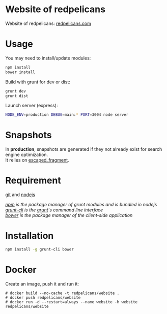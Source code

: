 Website of redpelicans
======================
Website of redpelicans: [redpelicans.com](redpelicans.com)

Usage
===
You may need to install/update modules:
```bash
npm install
bower install
```

Build with grunt for dev or dist:
```bash
grunt dev
grunt dist
```

Launch server (express):
```bash
NODE_ENV=production DEBUG=main:* PORT=3004 node server
```

Snapshots
===
In **production**, snapshots are generated if they not already exist for search engine optimization.  
It relies on [escaped_fragment](https://developers.google.com/webmasters/ajax-crawling/docs/specification).  

Requirement
===
[git](http://git-scm.com/) and [nodejs](http://nodejs.org/)

_[npm](https://www.npmjs.org/) is the package manager of grunt modules and is bundled in nodejs_  
_[grunt-cli](https://github.com/gruntjs/grunt-cli) is the [grunt](http://gruntjs.com/)'s command line interface_  
_[bower](http://bower.io/) is the package manager of the client-side application_

Installation
===
```bash
npm install -g grunt-cli bower
```


Docker
===

Create an image, push it and run it:

    # docker build --no-cache -t redpelicans/website .
    # docker push redpelicans/website
    # docker run -d --restart=always --name website -h website redpelicans/website
